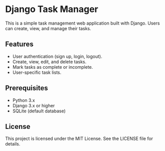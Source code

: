 # Django Task Manager

This is a simple task management web application built with Django. Users can create, view, and manage their tasks.

## Features

- User authentication (sign up, login, logout).
- Create, view, edit, and delete tasks.
- Mark tasks as complete or incomplete.
- User-specific task lists.

## Prerequisites

- Python 3.x
- Django 3.x or higher
- SQLite (default database)

## License
This project is licensed under the MIT License. See the LICENSE file for details.